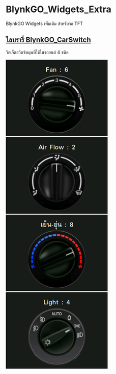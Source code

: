 # BlynkGO_Widgets_Extra
BlynkGO Widgets เพิ่มเติม สำหรับจอ TFT 


## [ไลบรารี่ BlynkGO_CarSwitch](./BlynkGO_CarSwitch)
วิตเจ็ตสวิตซ์หมุนที่ใช้ในรถยนต์ 4 ชนิด 

<p align=left><img src="./BlynkGO_CarSwitch/images/GCarFanSwitch.png"> <img src="./BlynkGO_CarSwitch/images/GCarAirFlowSwitch.png"><br>
<img src="./BlynkGO_CarSwitch/images/GCarTempSwitch.png"> <img src="./BlynkGO_CarSwitch/images/GCarLightSwitch.png"></p>  

